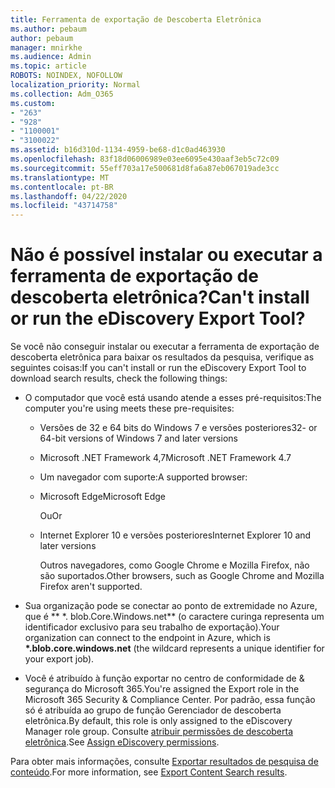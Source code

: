 ```yaml
---
title: Ferramenta de exportação de Descoberta Eletrônica
ms.author: pebaum
author: pebaum
manager: mnirkhe
ms.audience: Admin
ms.topic: article
ROBOTS: NOINDEX, NOFOLLOW
localization_priority: Normal
ms.collection: Adm_O365
ms.custom:
- "263"
- "928"
- "1100001"
- "3100022"
ms.assetid: b16d310d-1134-4959-be68-d1c0ad463930
ms.openlocfilehash: 83f18d06006989e03ee6095e430aaf3eb5c72c09
ms.sourcegitcommit: 55eff703a17e500681d8fa6a87eb067019ade3cc
ms.translationtype: MT
ms.contentlocale: pt-BR
ms.lasthandoff: 04/22/2020
ms.locfileid: "43714758"
---
```

# <a name="cant-install-or-run-the-ediscovery-export-tool"></a><span data-ttu-id="37363-102">Não é possível instalar ou executar a ferramenta de exportação de descoberta eletrônica?</span><span class="sxs-lookup"><span data-stu-id="37363-102">Can't install or run the eDiscovery Export Tool?</span></span>

<span data-ttu-id="37363-103">Se você não conseguir instalar ou executar a ferramenta de exportação de descoberta eletrônica para baixar os resultados da pesquisa, verifique as seguintes coisas:</span><span class="sxs-lookup"><span data-stu-id="37363-103">If you can't install or run the eDiscovery Export Tool to download search results, check the following things:</span></span>
  
- <span data-ttu-id="37363-104">O computador que você está usando atende a esses pré-requisitos:</span><span class="sxs-lookup"><span data-stu-id="37363-104">The computer you're using meets these pre-requisites:</span></span>

  - <span data-ttu-id="37363-105">Versões de 32 e 64 bits do Windows 7 e versões posteriores</span><span class="sxs-lookup"><span data-stu-id="37363-105">32- or 64-bit versions of Windows 7 and later versions</span></span>

  - <span data-ttu-id="37363-106">Microsoft .NET Framework 4,7</span><span class="sxs-lookup"><span data-stu-id="37363-106">Microsoft .NET Framework 4.7</span></span>

  - <span data-ttu-id="37363-107">Um navegador com suporte:</span><span class="sxs-lookup"><span data-stu-id="37363-107">A supported browser:</span></span>

  - <span data-ttu-id="37363-108">Microsoft Edge</span><span class="sxs-lookup"><span data-stu-id="37363-108">Microsoft Edge</span></span>

    <span data-ttu-id="37363-109">Ou</span><span class="sxs-lookup"><span data-stu-id="37363-109">Or</span></span>

  - <span data-ttu-id="37363-110">Internet Explorer 10 e versões posteriores</span><span class="sxs-lookup"><span data-stu-id="37363-110">Internet Explorer 10 and later versions</span></span>

    <span data-ttu-id="37363-111">Outros navegadores, como Google Chrome e Mozilla Firefox, não são suportados.</span><span class="sxs-lookup"><span data-stu-id="37363-111">Other browsers, such as Google Chrome and Mozilla Firefox aren't supported.</span></span>

- <span data-ttu-id="37363-112">Sua organização pode se conectar ao ponto de extremidade no Azure, que é \*\* \*. blob.Core.Windows.net\*\* (o caractere curinga representa um identificador exclusivo para seu trabalho de exportação).</span><span class="sxs-lookup"><span data-stu-id="37363-112">Your organization can connect to the endpoint in Azure, which is **\*.blob.core.windows.net** (the wildcard represents a unique identifier for your export job).</span></span>

- <span data-ttu-id="37363-113">Você é atribuído à função exportar no centro de conformidade de &amp; segurança do Microsoft 365.</span><span class="sxs-lookup"><span data-stu-id="37363-113">You're assigned the Export role in the Microsoft 365 Security &amp; Compliance Center.</span></span> <span data-ttu-id="37363-114">Por padrão, essa função só é atribuída ao grupo de função Gerenciador de descoberta eletrônica.</span><span class="sxs-lookup"><span data-stu-id="37363-114">By default, this role is only assigned to the eDiscovery Manager role group.</span></span> <span data-ttu-id="37363-115">Consulte [atribuir permissões de descoberta eletrônica](https://docs.microsoft.com/office365/securitycompliance/assign-ediscovery-permissions).</span><span class="sxs-lookup"><span data-stu-id="37363-115">See [Assign eDiscovery permissions](https://docs.microsoft.com/office365/securitycompliance/assign-ediscovery-permissions).</span></span>

<span data-ttu-id="37363-116">Para obter mais informações, consulte [Exportar resultados de pesquisa de conteúdo](https://docs.microsoft.com/office365/securitycompliance/export-search-results).</span><span class="sxs-lookup"><span data-stu-id="37363-116">For more information, see [Export Content Search results](https://docs.microsoft.com/office365/securitycompliance/export-search-results).</span></span>
  